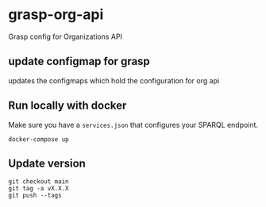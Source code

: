 # grasp-org-api
Grasp config for Organizations API
## update configmap for grasp
updates the configmaps which hold the configuration for org api

## Run locally with docker

Make sure you have a `services.json` that configures your SPARQL endpoint.

```
docker-compose up
```

## Update version

```
git checkout main
git tag -a vX.X.X
git push --tags
```
